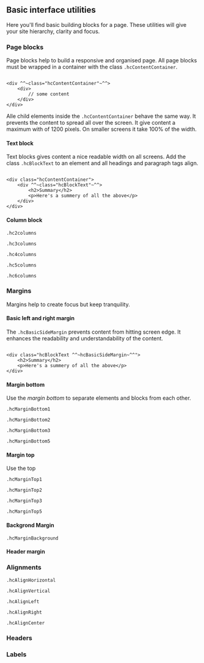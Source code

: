 ## Basic interface utilities

Here you'll find basic building blocks for a page.  These utilities will give your site hierarchy, clarity and focus.
### Page blocks
Page blocks help to build a responsive and organised page. All page blocks must be wrapped in a container with the class `.hcContentContainer`.

```

<div ^^~class="hcContentContainer"~^^>
	<div>
		// some content
	</div>
</div>

```

Alle child elements inside the `.hcContentContainer` behave the same way. It prevents the content to spread all over the screen. It give content a maximum with of 1200 pixels. On smaller screens it take 100% of the width.


#### Text block
Text blocks gives content a nice readable width on all screens. Add the class `.hcBlockText` to an element and all headings and paragraph tags align.


```

<div class="hcContentContainer">
	<div ^^~class="hcBlockText"~^^>
		<h2>Summary</h2>
		<p>Here's a summery of all the above</p>
	</div>
</div>

```
#### Column block
`.hc2columns`

`.hc3columns`

`.hc4columns`

`.hc5columns`

`.hc6columns`

### Margins
Margins help to create focus but keep tranquility.
#### Basic left and right margin
The `.hcBasicSideMargin` prevents content from hitting screen edge. It enhances the readability and understandability of the content.

```

<div class="hcBlockText ^^~hcBasicSideMargin~^^">
	<h2>Summary</h2>
	<p>Here's a summery of all the above</p>
</div>

```

#### Margin bottom
Use the _margin bottom_ to separate elements and blocks from each other.

`.hcMarginBottom1`

`.hcMarginBottom2`

`.hcMarginBottom3`

`.hcMarginBottom5`

#### Margin top
Use the top

`.hcMarginTop1`

`.hcMarginTop2`

`.hcMarginTop3`

`.hcMarginTop5`

#### Backgrond Margin
`.hcMarginBackground`


#### Header margin

### Alignments

`.hcAlignHorizontal`


`.hcAlignVertical`


`.hcAlignLeft`


`.hcAlignRight`


`.hcAlignCenter`

### Headers
### Labels
